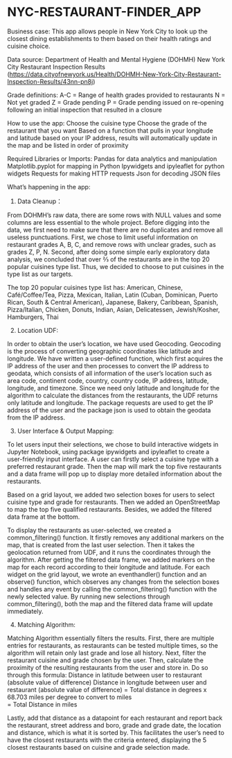 # NYC-RESTAURANT-FINDER_APP
Business case: This app allows people in New York City to look up the closest dining establishments to them based on their health ratings and cuisine choice. 

Data source: Department of Health and Mental Hygiene (DOHMH) New York City Restaurant Inspection Results (https://data.cityofnewyork.us/Health/DOHMH-New-York-City-Restaurant-Inspection-Results/43nn-pn8j)


Grade definitions: 
A-C = Range of health grades provided to restaurants
N = Not yet graded
Z = Grade pending 
P = Grade pending issued on re-opening following an initial inspection that resulted in a closure

How to use the app:
Choose the cuisine type
Choose the grade of the restaurant that you want
Based on a function that pulls in your longitude and latitude based on your IP address, results will automatically update in the map and be listed in order of proximity

Required Libraries or Imports:
Pandas for data analytics and manipulation
Matplotlib.pyplot for mapping in Python
Ipywidgets and ipyleaflet for python widgets
Requests for making HTTP requests
Json for decoding JSON files 

What’s happening in the app:


1. Data Cleanup：
 
From DOHMH’s raw data, there are some rows with NULL values and some columns are less essential to the whole project. Before digging into the data, we first need to make sure that there are no duplicates and remove all useless punctuations.
First, we chose to limit useful information on restaurant grades A, B, C, and remove rows with unclear grades, such as grades Z, P, N. Second, after doing some simple early exploratory data analysis, we concluded that over ⅔ of the restaurants are in the top 20 popular cuisines type list. Thus, we decided to choose to put cuisines in the type list as our targets.

The top 20 popular cuisines type list has: American, Chinese, Café/Coffee/Tea, Pizza, Mexican, Italian, Latin (Cuban, Dominican, Puerto Rican, South & Central American), Japanese, Bakery, Caribbean, Spanish, Pizza/Italian, Chicken, Donuts, Indian, Asian, Delicatessen, Jewish/Kosher, Hamburgers, Thai

2. Location UDF:

In order to obtain the user’s location, we have used Geocoding. Geocoding is the process of converting geographic coordinates like latitude and longitude. We have written a user-defined function, which first acquires the IP address of the user and then processes to convert the IP address to geodata, which consists of all information of the user’s location such as area code, continent code, country, country code, IP address, latitude, longitude, and timezone. Since we need only latitude and longitude for the algorithm to calculate the distances from the restaurants, the UDF returns only latitude and longitude. The package requests are used to get the IP address of the user and the package json is used to obtain the geodata from the IP address.

3. User Interface & Output Mapping:

To let users input their selections, we chose to build interactive widgets in Jupyter Notebook, using package ipywidgets and ipyleaflet to create a user-friendly input interface. A user can firstly select a cuisine type with a preferred restaurant grade. Then the map will mark the top five restaurants and a data frame will pop up to display more detailed information about the restaurants.
 
Based on a grid layout, we added two selection boxes for users to select cuisine type and grade for restaurants. Then we added an OpenStreetMap to map the top five qualified restaurants. Besides, we added the filtered data frame at the bottom. 
 
To display the restaurants as user-selected, we created a common_filtering() function. It firstly removes any additional markers on the map, that is created from the last user selection. Then it takes the geolocation returned from UDF, and it runs the coordinates through the algorithm. After getting the filtered data frame, we added markers on the map for each record according to their longitude and latitude. For each widget on the grid layout, we wrote an eventhandler() function and an observe() function, which observes any changes from the selection boxes and handles any event by calling the common_filtering() function with the newly selected value. By running new selections through common_filtering(), both the map and the filtered data frame will update immediately.

4. Matching Algorithm:

Matching Algorithm essentially filters the results. First, there are multiple entries for restaurants, as restaurants can be tested multiple times, so the algorithm will retain only last grade and lose all history. Next, filter the restaurant cuisine and grade chosen by the user. Then, calculate the proximity of the resulting restaurants from the user and store in. Do so through this formula:
Distance in latitude between user to restaurant (absolute value of difference)
Distance in longitude between user and restaurant (absolute value of difference)
      =   Total distance in degrees
      x    68.703 miles per degree to convert to miles    
      =   Total Distance in miles

Lastly, add that distance as a datapoint for each restaurant and report back the restaurant, street address and boro, grade and grade date, the location and distance, which is what it is sorted by. This facilitates the user’s need to have the closest restaurants with the criteria entered, displaying the 5 closest restaurants based on cuisine and grade selection made.

